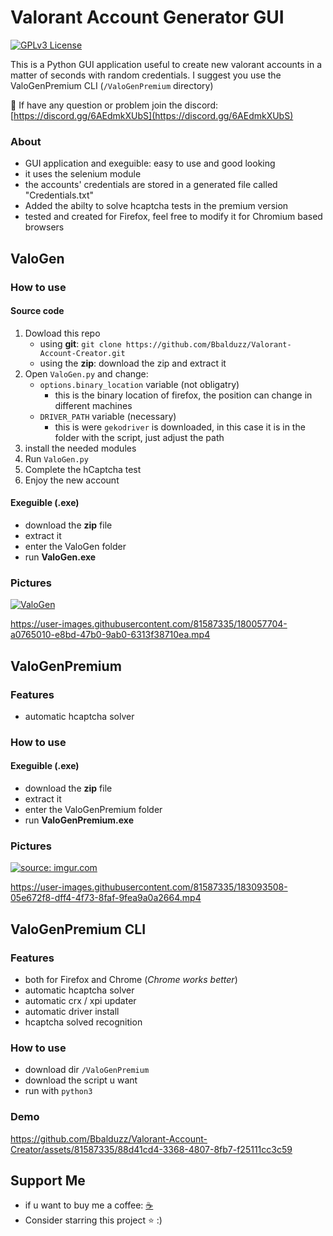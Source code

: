 # Valorant Account Generator GUI

[![GPLv3 License](https://img.shields.io/badge/License-MIT-green.svg?style=for-the-badge)](https://opensource.org/licenses/MIT)

This is a Python GUI application useful to create new valorant accounts in a matter of seconds with random credentials.
I suggest you use the ValoGenPremium CLI (`/ValoGenPremium` directory)

🎈 If have any question or problem join the discord: [https://discord.gg/6AEdmkXUbS](https://discord.gg/6AEdmkXUbS)

### About
- GUI application and exeguible: easy to use and good looking
- it uses the selenium module
- the accounts' credentials are stored in a generated file called "Credentials.txt"
- Added the abilty to solve hcaptcha tests in the premium version
- tested and created for Firefox, feel free to modify it for Chromium based browsers

## ValoGen
### How to use
#### Source code
1) Dowload this repo
    - using **git**: `git clone https://github.com/Bbalduzz/Valorant-Account-Creator.git`
    - using the **zip**: download the zip and extract it
2) Open `ValoGen.py` and change:
    - `options.binary_location` variable (not obligatry)
        - this is the binary location of firefox, the position can change in different machines
    - `DRIVER_PATH` variable (necessary)
        - this is were `gekodriver` is downloaded, in this case it is in the folder with the script, just adjust the path
3) install the needed modules
4) Run `ValoGen.py`
5) Complete the hCaptcha test
6) Enjoy the new account

#### Exeguible (.exe)
- download the **zip** file
- extract it
- enter the ValoGen folder
- run **ValoGen.exe**

### Pictures
<a href="https://imgur.com/SwztIJR"><img src="https://i.imgur.com/SwztIJR.png" title="ValoGen" /></a>

https://user-images.githubusercontent.com/81587335/180057704-a0765010-e8bd-47b0-9ab0-6313f38710ea.mp4

## ValoGenPremium
### Features
- automatic hcaptcha solver

### How to use
#### Exeguible (.exe)
- download the **zip** file
- extract it
- enter the ValoGenPremium folder
- run **ValoGenPremium.exe**

### Pictures
<a href="https://imgur.com/SnWArab"><img src="https://i.imgur.com/SnWArab.png" title="source: imgur.com" /></a>

https://user-images.githubusercontent.com/81587335/183093508-05e672f8-dff4-4f73-8faf-9fea9a0a2664.mp4

## ValoGenPremium CLI
### Features
- both for Firefox and Chrome (_Chrome works better_)
- automatic hcaptcha solver
- automatic crx / xpi updater
- automatic driver install
- hcaptcha solved recognition

### How to use
- download dir `/ValoGenPremium`
- download the script u want
- run with `python3`

### Demo

https://github.com/Bbalduzz/Valorant-Account-Creator/assets/81587335/88d41cd4-3368-4807-8fb7-f25111cc3c59



## Support Me
- if u want to buy me a coffee: [☕️](https://www.buymeacoffee.com/Bbalduzz)
- Consider starring this project ⭐️ :)
